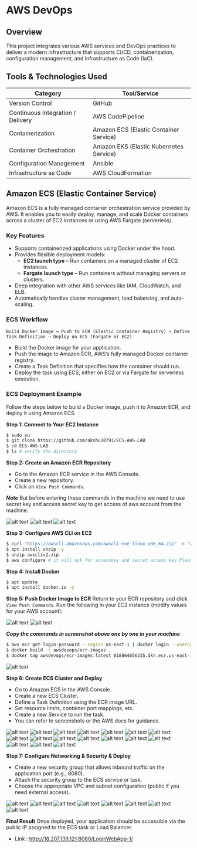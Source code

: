 # AWS DevOps 

## Overview

This project integrates various AWS services and DevOps practices to deliver a modern infrastructure that supports CI/CD, containerization, configuration management, and Infrastructure as Code (IaC).

## Tools & Technologies Used

| Category                   | Tool/Service                           |
|----------------------------|----------------------------------------|
| Version Control            | GitHub                                 |
| Continuous Integration / Delivery | AWS CodePipeline                |
| Containerization           | Amazon ECS (Elastic Container Service) |
| Container Orchestration    | Amazon EKS (Elastic Kubernetes Service)|
| Configuration Management   | Ansible                                |
| Infrastructure as Code     | AWS CloudFormation                     |


## Amazon ECS (Elastic Container Service)

Amazon ECS is a fully managed container orchestration service provided by AWS. It enables you to easily deploy, manage, and scale Docker containers across a cluster of EC2 instances or using AWS Fargate (serverless).

### Key Features

- Supports containerized applications using Docker under the hood.
- Provides flexible deployment models:
  - **EC2 launch type** – Run containers on a managed cluster of EC2 instances.
  - **Fargate launch type** – Run containers without managing servers or clusters.
- Deep integration with other AWS services like IAM, CloudWatch, and ELB.
- Automatically handles cluster management, load balancing, and auto-scaling.

### ECS Workflow

```plaintext
Build Docker Image → Push to ECR (Elastic Container Registry) → Define Task Definition → Deploy on ECS (Fargate or EC2)
```
- Build the Docker image for your application.
- Push the image to Amazon ECR, AWS’s fully managed Docker container registry.
- Create a Task Definition that specifies how the container should run.
- Deploy the task using ECS, either on EC2 or via Fargate for serverless execution.

### ECS Deployment Example
Follow the steps below to build a Docker image, push it to Amazon ECR, and deploy it using Amazon ECS.

**Step 1: Connect to Your EC2 Instance**
```bash
$ sudo su
$ git clone https://github.com/akshu20791/ECS-AWS-LAB
$ cd ECS-AWS-LAB
$ ls # verify the directory
```

**Step 2: Create an Amazon ECR Repository**
- Go to the Amazon ECR service in the AWS Console.
- Create a new repository.
- Click on `View Push Commands`.

***Note*** But before entering these commands in the machine we need to use secret key and access secret key to get access of aws account from the machine.

![alt text](images-1/image.png)
![alt text](images-1/image-1.png)
![alt text](images-1/image-2.png)

**Step 3: Configure AWS CLI on EC2**
```bash
$ curl "https://awscli.amazonaws.com/awscli-exe-linux-x86_64.zip" -o "awscliv2.zip"
$ apt install unzip -y
$ unzip awscliv2.zip
$ aws configure # it will ask for accesskey and secret access key.Please provide
```

**Step 4: Install Docker**
```bash
$ apt update
$ apt install docker.io -y
```

**Step 5: Push Docker Image to ECR**
Return to your ECR repository and click `View Push Commands`. Run the following in your EC2 instance (modify values for your AWS account):

![alt text](images-1/image-3.png)
![alt text](images-1/image-4.png)

***Copy the commands in screenshot above one by one in your machine***
```bash
$ aws ecr get-login-password --region us-east-1 | docker login --username AWS --password-stdin 018864656235.dkr.ecr.us-east-1.amazonaws.com
$ docker build -t awsdevops/ecr-images .
$ docker tag awsdevops/ecr-images:latest 018864656235.dkr.ecr.us-east-1.amazonaws.com/awsdevops/ecr-images:latest
```

![alt text](images-1/image-5.png)

**Step 6: Create ECS Cluster and Deploy**
- Go to Amazon ECS in the AWS Console.
- Create a new ECS Cluster.
- Define a Task Definition using the ECR image URL.
- Set resource limits, container port mappings, etc.
- Create a new Service to run the task.
- You can refer to screenshots or the AWS docs for guidance.

![alt text](images-1/image-6.png)
![alt text](images-1/image-7.png)
![alt text](images-1/image-8.png)
![alt text](images-1/image-9.png)
![alt text](images-1/image-10.png)
![alt text](images-1/image-11.png)
![alt text](images-1/image-12.png)
![alt text](images-1/image-13.png)
![alt text](images-1/image-14.png)
![alt text](images-1/image-15.png)
![alt text](images-1/image-16.png)
![alt text](images-1/image-17.png)
![alt text](images-1/image-18.png)
![alt text](images-1/image-19.png)
![alt text](images-1/image-20.png)
![alt text](images-1/image-21.png)
![alt text](images-1/image-22.png)

**Step 7: Configure Networking & Security & Deploy**
- Create a new security group that allows inbound traffic on the application port (e.g., 8080).
- Attach the security group to the ECS service or task.
- Choose the appropriate VPC and subnet configuration (public if you need external access).

![alt text](images-1/image-23.png)
![alt text](images-1/image-24.png)
![alt text](images-1/image-25.png)
![alt text](images-1/image-26.png)
![alt text](images-1/image-27.png)
![alt text](images-1/image-28.png)
![alt text](images-1/image-29.png)
![alt text](images-1/image-30.png)

**Final Result**
Once deployed, your application should be accessible via the public IP assigned to the ECS task or Load Balancer.
- Link : http://18.207.139.121:8080/LoginWebApp-1/